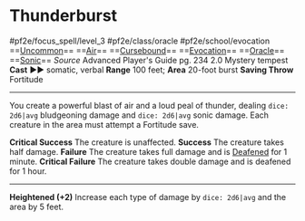 # Thunderburst
#pf2e/focus_spell/level_3 #pf2e/class/oracle #pf2e/school/evocation 
==[Uncommon](rules/traits/uncommon.md)== ==[Air](rules/traits/air.md)== ==[Cursebound](../../../Traits/Cursebound.md)== ==[Evocation](rules/traits/evocation.md)== ==[Oracle](../../../Traits/Oracle.md)== ==[Sonic](rules/traits/sonic.md)==
*Source* Advanced Player's Guide pg. 234 2.0
Mystery tempest
**Cast** ►► somatic, verbal
**Range** 100 feet; **Area** 20-foot burst
**Saving Throw** Fortitude

---
You create a powerful blast of air and a loud peal of thunder, dealing `dice: 2d6|avg` bludgeoning damage and `dice: 2d6|avg` sonic damage. Each creature in the area must attempt a Fortitude save.

**Critical Success** The creature is unaffected.
**Success** The creature takes half damage.
**Failure** The creature takes full damage and is [Deafened](../../../Conditions/Deafened.md) for 1 minute.
**Critical Failure** The creature takes double damage and is deafened for 1 hour.

<hr>

**Heightened (+2)** Increase each type of damage by `dice: 2d6|avg` and the area by 5 feet.